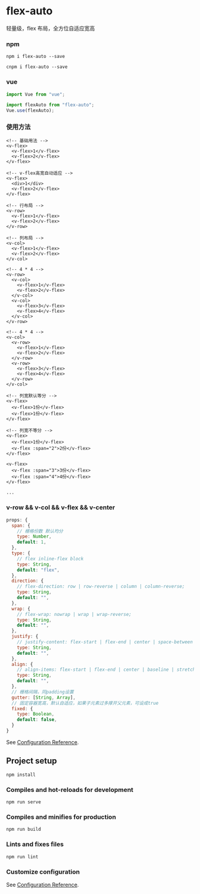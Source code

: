 # flex-auto

轻量级，flex 布局，全方位自适应宽高

### npm

```npm
npm i flex-auto --save

cnpm i flex-auto --save
```

### vue

```js
import Vue from "vue";

import flexAuto from "flex-auto";
Vue.use(flexAuto);
```

### 使用方法

```vue
<!-- 基础用法 -->
<v-flex>
  <v-flex>1</v-flex>
  <v-flex>2</v-flex>
</v-flex>

<!-- v-flex高宽自动适应 -->
<v-flex>
  <div>1</div>
  <v-flex>2</v-flex>
</v-flex>

<!-- 行布局 -->
<v-row>
  <v-flex>1</v-flex>
  <v-flex>2</v-flex>
</v-row>

<!-- 列布局 -->
<v-col>
  <v-flex>1</v-flex>
  <v-flex>2</v-flex>
</v-col>

<!-- 4 * 4 -->
<v-row>
  <v-col>
    <v-flex>1</v-flex>
    <v-flex>2</v-flex>
  </v-col>
  <v-col>
    <v-flex>3</v-flex>
    <v-flex>4</v-flex>
  </v-col>
</v-row>

<!-- 4 * 4 -->
<v-col>
  <v-row>
    <v-flex>1</v-flex>
    <v-flex>2</v-flex>
  </v-row>
  <v-row>
    <v-flex>3</v-flex>
    <v-flex>4</v-flex>
  </v-row>
</v-col>

<!-- 列宽默认等分 -->
<v-flex>
  <v-flex>1份</v-flex>
  <v-flex>1份</v-flex>
</v-flex>

<!-- 列宽不等分 -->
<v-flex>
  <v-flex>1份</v-flex>
  <v-flex :span="2">2份</v-flex>
</v-flex>

<v-flex>
  <v-flex :span="3">3份</v-flex>
  <v-flex :span="4">4份</v-flex>
</v-flex>

...
```

### v-row && v-col && v-flex && v-center

```js
props: {
  span: {
    // 栅格份数 默认均分
    type: Number,
    default: 1,
  },
  type: {
    // flex inline-flex block
    type: String,
    default: "flex",
  },
  direction: {
    // flex-direction: row | row-reverse | column | column-reverse;
    type: String,
    default: "",
  },
  wrap: {
    // flex-wrap: nowrap | wrap | wrap-reverse;
    type: String,
    default: "",
  },
  justify: {
    // justify-content: flex-start | flex-end | center | space-between | space-around;
    type: String,
    default: "",
  },
  align: {
    // align-items: flex-start | flex-end | center | baseline | stretch;
    type: String,
    default: "",
  },
  // 栅格间隔，同padding设置
  gutter: [String, Array],
  // 固定容器宽高，默认自适应，如果子元素过多撑开父元素，可设成true
  fixed: {
    type: Boolean,
    default: false,
  }
}
```

See [Configuration Reference](https://cn.vuejs.org/v2/api/).

## Project setup

```
npm install
```

### Compiles and hot-reloads for development

```
npm run serve
```

### Compiles and minifies for production

```
npm run build
```

### Lints and fixes files

```
npm run lint
```

### Customize configuration

See [Configuration Reference](https://cli.vuejs.org/config/).
